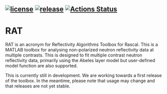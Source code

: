 [![license](https://img.shields.io/github/license/RascalSoftware/RAT.svg)](https://github.com/RascalSoftware/RAT/blob/master/LICENSE)
[![release](https://img.shields.io/github/release/RascalSoftware/RAT.svg)](https://github.com/RascalSoftware/RAT/releases)
[![Actions Status](https://github.com/RascalSoftware/RAT/workflows/runTests/badge.svg)](https://github.com/RascalSoftware/RAT/actions)
-
RAT
===
RAT is an acronym for Reflectivity Algorithms Toolbox for Rascal. This is a MATLAB toolbox for analysing non-polarized neutron reflectivity data at multiple contrasts. This is designed to fit multiple contrast neutron reflectivity data, primarily using the Abeles layer model but user-defined model function are also supported.

This is currently still in development. We are working towards a first release of the toolbox. In the meantime, please note that usage may change and that releases are not yet stable.
